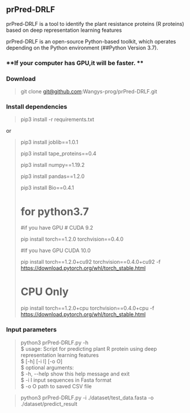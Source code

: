 ## prPred-DRLF
prPred-DRLF is a tool to identify the plant resistance proteins (R proteins) based on deep representation learning features

prPred-DRLF is an open-source Python-based toolkit, which operates depending on the Python environment (##Python Version 3.7). 

### **If your computer has GPU,it will be faster.  **


### **Download**

> git clone git@github.com:Wangys-prog/prPred-DRLF.git


### **Install dependencies**

> pip3 install -r requirements.txt 

or 

> pip3 install joblib==1.0.1 
> 
> pip3 install tape_proteins==0.4
>  
> pip3 install numpy==1.19.2 
> 
> pip3 install pandas==1.2.0 
> 
> pip3 install Bio==0.4.1 
> 
> # for python3.7 
> 
> #if you have GPU  # CUDA 9.2  
> 
> pip install torch==1.2.0 torchvision==0.4.0 
> 
> #If you have GPU CUDA 10.0 
> 
> pip install torch==1.2.0+cu92 torchvision==0.4.0+cu92 -f https://download.pytorch.org/whl/torch_stable.html
> 
> # CPU Only 
> 
> pip install torch==1.2.0+cpu torchvision==0.4.0+cpu -f https://download.pytorch.org/whl/torch_stable.html
> 



### Input parameters

> python3 prPred-DRLF.py -h  
> $ usage: Script for predicting plant R protein using deep representation learning features  
> $       [-h] [-i I] [-o O]  
> $ optional arguments:  
> $  -h, --help  show this help message and exit  
> $  -i I        input sequences in Fasta format  
> $  -o O        path to saved CSV file  

> python3 prPred-DRLF.py -i ./dataset/test_data.fasta -o ./dataset/predict_result
